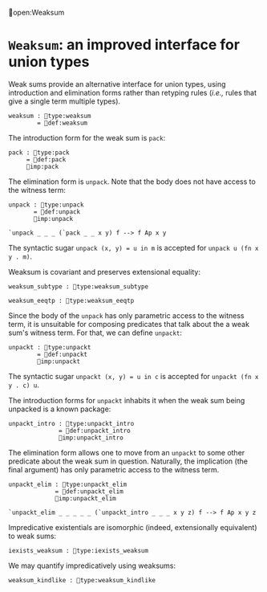 open:Weaksum
# `Weaksum`: an improved interface for union types

Weak sums provide an alternative interface for union types, using
introduction and elimination forms rather than retyping rules (*i.e.,*
rules that give a single term multiple types).

    weaksum : type:weaksum
            = def:weaksum

The introduction form for the weak sum is `pack`:
    
    pack : type:pack
         = def:pack
         imp:pack

The elimination form is `unpack`.  Note that the body does not have
access to the witness term:

    unpack : type:unpack
           = def:unpack
           imp:unpack

    `unpack _ _ _ (`pack _ _ x y) f --> f Ap x y

The syntactic sugar `unpack (x, y) = u in m` is accepted for 
`unpack u (fn x y . m)`.

Weaksum is covariant and preserves extensional equality:

    weaksum_subtype : type:weaksum_subtype

    weaksum_eeqtp : type:weaksum_eeqtp

Since the body of the `unpack` has only parametric access to the
witness term, it is unsuitable for composing predicates that talk
about the a weak sum's witness term.  For that, we can define
`unpackt`:

    unpackt : type:unpackt
            = def:unpackt
            imp:unpackt
    
The syntactic sugar `unpackt (x, y) = u in c` is accepted for
`unpackt (fn x y . c) u`.

The introduction forms for `unpackt` inhabits it when the weak sum
being unpacked is a known package:

    unpackt_intro : type:unpackt_intro
                  = def:unpackt_intro
                  imp:unpackt_intro

The elimination form allows one to move from an `unpackt` to some
other predicate about the weak sum in question.  Naturally, the
implication (the final argument) has only parametric access to the
witness term.

    unpackt_elim : type:unpackt_elim
                 = def:unpackt_elim
                 imp:unpackt_elim

    `unpackt_elim _ _ _ _ _ (`unpackt_intro _ _ _ x y z) f --> f Ap x y z

Impredicative existentials are isomorphic (indeed, extensionally
equivalent) to weak sums:

    iexists_weaksum : type:iexists_weaksum

We may quantify impredicatively using weaksums:

    weaksum_kindlike : type:weaksum_kindlike
